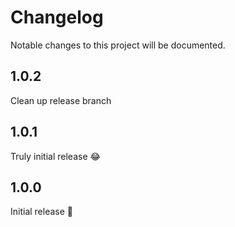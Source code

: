 Changelog
=========
Notable changes to this project will be documented.

## 1.0.2

Clean up release branch

## 1.0.1

Truly initial release 😂

## 1.0.0

Initial release 👏
